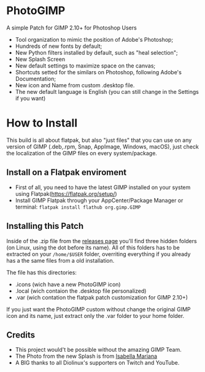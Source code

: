 # PhotoGIMP
A simple Patch for GIMP 2.10+ for Photoshop Users

* Tool organization to mimic the position of Adobe's Photoshop;
* Hundreds of new fonts by default;
* New Python filters installed by default, such as "heal selection";
* New Splash Screen
* New default settings to maximize space on the canvas;
* Shortcuts setted for the similars on Photoshop, following Adobe's Documentation;
* New icon and Name from custom .desktop file.
* The new default language is English (you can still change in the Settings if you want)

# How to Install

This build is all about flatpak, but also "just files" that you can use on any version of GIMP (.deb,.rpm, Snap, AppImage, Windows, macOS), just check the localization of the GIMP files on every system/package.

## Install on a Flatpak enviroment

* First of all, you need to have the latest GIMP installed on your system using Flatpak(https://flatpak.org/setup/)
* Install GIMP Flatpak through your AppCenter/Package Manager or terminal:
```flatpak install flathub org.gimp.GIMP```

## Installing this Patch

Inside of the .zip file from the [releases page](https://github.com/Diolinux/PhotoGIMP/releases) you'll find three hidden folders (on Linux, using the dot before its name). All of this folders has to be extracted on your ```/home/$USER``` folder, overriting everything if you already has a the same files from a old installation.

The file has this directories:

* .icons (wich have a new PhotoGIMP icon)
* .local (wich contaion the .desktop file personalized)
* .var (wich contation the flatpak patch customization for GIMP 2.10+)

If you just want the PhotoGIMP custom without change the original GIMP icon and its name, just extract only the .var folder to your home folder.

## Credits

* This project would't be possible without the amazing GIMP Team.
* The Photo from the new Splash is from [Isabella Mariana](https://www.pexels.com/pt-br/@isabella-mariana-1022505)
* A BIG thanks to all Diolinux's supporters on Twitch and YouTube.
